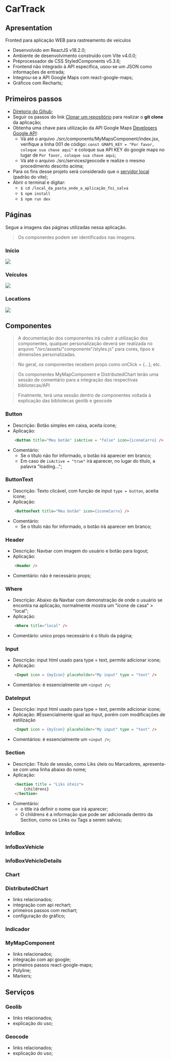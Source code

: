 # CarTrack

## Apresentation

Fronted para aplicação WEB para rastreamento de veículos

- Desenvolvido em ReactJS v18.2.0;
- Ambiente de desenvolvimento construído com Vite v4.0.0;
- Préprocessador de CSS StyledComponents v5.3.6;
- Frontend não integrado à API específica, usou-se um JSON como informações de entrada;
- Integrou-se a API Google Maps com react-google-maps;
- Gráficos com Recharts;

## Primeiros passos

- [Diretorio do Gihub](https://github.com/pedromsra/rocketnotes_frontend);
- Seguir os passos do link [Clonar um repositório](https://github.com/pedromsra/vehicle_tracking_FrontEnd.git) para realizar o **git clone** da aplicação;
- Obtenha uma chave para utilização da API Google Maps [Developers Google API](https://developers.google.com/maps/premium/apikey/maps-javascript-apikey?hl=pt-br#:~:text=Acesse%20a%20p%C3%A1gina%20Plataforma%20Google%20Maps%20%3E%20Credenciais.&text=Na%20p%C3%A1gina%20Credenciais%2C%20clique%20em,Clique%20em%20Fechar.):
  - Vá até o arquivo ./src/components/MyMapsComponent/index.jsx, verifique a linha 001 de código: ```const GMAPS_KEY = "Por favor, coloque sua chave aqui"``` e coloque sua API KEY do google maps no lugar de ```Por favor, coloque sua chave aqui```;
  - Vá até o arquivo ./src/services/geocode e realize o mesmo procedimento descrito acima;
- Para os fins desse projeto será considerado que o [servidor local](http://localhost:5173) (padrão do vite);
- Abrir o terminal e digitar:
  - `$ cd /local_da_pasta_onde_a_aplicação_foi_salva`
  - `$ npm install`
  - `$ npm run dev`

## Páginas

Segue a imagens das páginas utilizadas nessa aplicação.

> Os componentes podem ser identificados nas imagens.

### Início

![](start.gif)

### Veículos

![](vehicles.gif)

### Locations

![](locations.gif)

## Componentes

> A documentação dos componentes irá cubrir a utilização dos componentes, qualquer personalização deverá ser realizada no arquivo "/src/assets/"componente"/styles.js" para cores, tipos e dimensões personalizadas. 

> No geral, os componentes recebem props como onClick = {...}, etc. 

> Os componentes MyMapComponent e DistributedChart terão uma sessão de comentário para a integração das respectivas bibliotecas/API

> Finalmente, terá uma sessão dentro de componentes voltada à explicação das bibliotecas geolib e geocode 

### Button

- Descrição: Botão simples em caixa, aceita ícone;
- Aplicação:

```html
    <Button title="Meu botão" isActive = "false" icon={iconeCarro} />
```

- Comentário:
  - Se o título não for informado, o botão irá aparecer em branco;
  - Em caso de ```isActive = "true"``` irá aparecer, no lugar do título, a palavra "loading...";

### ButtonText

- Descrição: Texto clicável, com função de input ```type = button```, aceita ícone;
- Aplicação:

```html
    <ButtonText title="Meu botão" icon={iconeCarro} />
```

- Comentário:
  - Se o título não for informado, o botão irá aparecer em branco;

### Header

- Descrição: Navbar com imagem do usuário e botão para logout;
- Aplicação:

```html
    <Header />
```

- Comentário: não é necessário props;

### Where

- Descrição: Abaixo da Navbar com demonstração de onde o usuário se encontra na aplicação, normalmente mostra um "ícone de casa" > "local";
- Aplicação:

```html
    <Where title="local" />
```

- Comentário: unico props necessário é o título da página;

### Input

- Descrição: input html usado para type = text, permite adicionar icone;
- Aplicação:

```html
    <Input icon = {myIcon} placeholder="My input" type = "text" />
```

- Comentários: é essencialmente um ```<input />```;

### DateInput

- Descrição: input html usado para type = text, permite adicionar icone;
- Aplicação: #Essencialmente igual ao Input, porém com modificações de estilização

```html
    <Input icon = {myIcon} placeholder="My input" type = "text" />
```

- Comentários: é essencialmente um ```<input />```;

### Section

- Descrição: Título de sessão, como Liks úteis ou Marcadores, apresenta-se com uma linha abaixo do nome;
- Aplicação: 

```html
    <Section title = "Liks úteis">
        {childrens}
    </Section>
```

- Comentário: 
  - o title irá definir o nome que irá aparecer;
  - O childrens é a informação que pode ser adicionada dentro da Section, como os Links ou Tags a serem salvos;

### InfoBox

### InfoBoxVehicle

### InfoBoxVehicleDetails

### Chart

### DistributedChart

- links relacionados;
- integração com api rechart;
- primeiros passos com rechart;
- configuração do gráfico;

### Indicador

### MyMapComponent

- links relacionados;
- integração com api google;
- primeiros passos react-google-maps;
- Polyline;
- Markers;

## Serviços

### Geolib

- links relacionados;
- explicação do uso;

### Geocode

- links relacionados;
- explicação do uso;